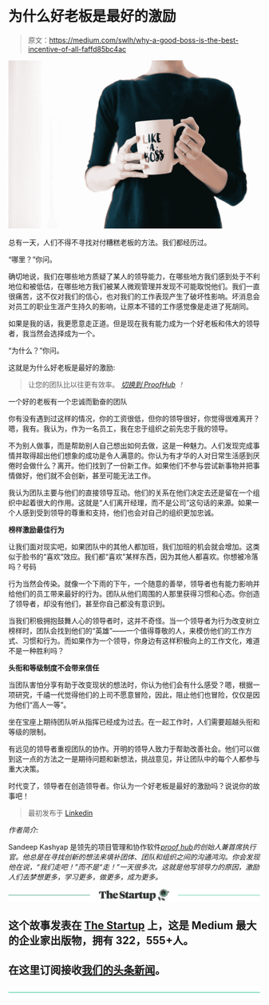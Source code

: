 # 为什么好老板是最好的激励

> 原文：<https://medium.com/swlh/why-a-good-boss-is-the-best-incentive-of-all-faffd85bc4ac>

![](img/229a97958fae3ee74b4fac4bec487eab.png)

总有一天，人们不得不寻找对付糟糕老板的方法。我们都经历过。

“哪里？”你问。

确切地说，我们在哪些地方质疑了某人的领导能力，在哪些地方我们感到处于不利地位和被低估，在哪些地方我们被某人微观管理并发现不可能取悦他们。我们一直很痛苦，这不仅对我们的信心，也对我们的工作表现产生了破坏性影响。坏消息会对员工的职业生涯产生持久的影响，让原本不错的工作感觉像是走进了死胡同。

如果是我的话，我更愿意走正道。但是现在我有能力成为一个好老板和伟大的领导者，我当然会选择成为一个。

“为什么？”你问。

这就是为什么好老板是最好的激励:

> 让您的团队比以往更有效率。 [*切换到 ProofHub*](https://www.proofhub.com/#utm_source=Medium&utm_medium=Referral&utm_campaign=Leadership&utm_content=Why%20a%20Good%20Boss%20is%20the%20Best%20Incentive%20of%C2%A0All) *！*

一个好的老板有一个忠诚而勤奋的团队

你有没有遇到过这样的情况，你的工资很低，但你的领导很好，你觉得很难离开？嗯，我有。我认为，作为一名员工，我在忠于组织之前先忠于我的领导。

不为别人做事，而是帮助别人自己想出如何去做，这是一种魅力。人们发现完成事情并取得超出他们想象的成功是令人满意的。你认为有才华的人对日常生活感到厌倦时会做什么？离开。他们找到了一份新工作。如果他们不参与尝试新事物并把事情做好，他们就不会创新，甚至可能无法工作。

我认为团队主要与他们的直接领导互动。他们的关系在他们决定去还是留在一个组织中起着很大的作用。这就是“人们离开经理，而不是公司”这句话的来源。如果一个人感到受到领导的尊重和支持，他们也会对自己的组织更加忠诚。

**榜样激励最佳行为**

让我们面对现实吧，如果团队中的其他人都加班，我们加班的机会就会增加。这类似于脸书的“喜欢”效应。我们都“喜欢”某样东西，因为其他人都喜欢。你想被冷落吗？号码

行为当然会传染。就像一个下雨的下午，一个随意的善举，领导者也有能力影响并给他们的员工带来最好的行为。团队从他们周围的人那里获得习惯和心态。你创造了领导者，却没有他们，甚至你自己都没有意识到。

当我们积极拥抱鼓舞人心的领导者时，这并不奇怪。当一个领导者为行为改变树立榜样时，团队会找到他们的“英雄”——一个值得尊敬的人，来模仿他们的工作方式、习惯和行为。而如果作为一个领导，你身边有这样积极向上的工作文化，难道不是一种胜利吗？

**头衔和等级制度不会带来信任**

当团队害怕分享有助于改变现状的想法时，你认为他们会有什么感受？嗯，根据一项研究，千禧一代觉得他们的上司不愿意冒险，因此，阻止他们也冒险，仅仅是因为他们“高人一等”。

坐在宝座上期待团队听从指挥已经成为过去。在一起工作时，人们需要超越头衔和等级的限制。

有远见的领导者重视团队的协作。开明的领导人致力于帮助改善社会。他们可以做到这一点的方法之一是期待问题和新想法，挑战意见，并让团队中的每个人都参与重大决策。

时代变了，领导者在创造领导者。你认为一个好老板是最好的激励吗？说说你的故事吧！

> 最初发布于 [Linkedin](https://www.linkedin.com/pulse/why-good-boss-best-incentive-all-sandeep-kashyap/)

*作者简介:*

Sandeep Kashyap 是领先的项目管理和协作软件[*proof hub*](https://www.proofhub.com/#utm_source=Medium&utm_medium=Referral&utm_campaign=Leadership&utm_content=Why%20a%20Good%20Boss%20is%20the%20Best%20Incentive%20of%C2%A0All)*的创始人兼首席执行官。他总是在寻找创新的想法来填补团体、团队和组织之间的沟通鸿沟。你会发现他在说，“我们走吧！”而不是“走！”一天很多次。这就是他写领导力的原因，激励人们去梦想更多，学习更多，做更多，成为更多。*

[![](img/308a8d84fb9b2fab43d66c117fcc4bb4.png)](https://medium.com/swlh)

## 这个故事发表在 [The Startup](https://medium.com/swlh) 上，这是 Medium 最大的企业家出版物，拥有 322，555+人。

## 在这里订阅接收[我们的头条新闻](http://growthsupply.com/the-startup-newsletter/)。

[![](img/b0164736ea17a63403e660de5dedf91a.png)](https://medium.com/swlh)
